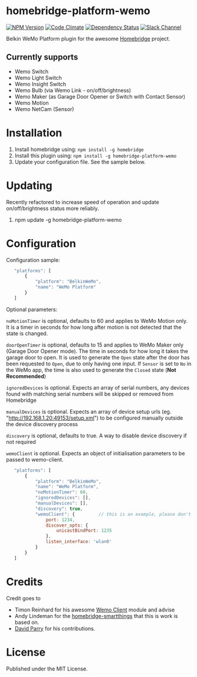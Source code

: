 # homebridge-platform-wemo
[![NPM Version](https://img.shields.io/npm/v/homebridge-platform-wemo.svg)](https://www.npmjs.com/package/homebridge-platform-wemo)
[![Code Climate](https://codeclimate.com/github/rudders/homebridge-platform-wemo/badges/gpa.svg)](https://codeclimate.com/github/rudders/homebridge-platform-wemo)
[![Dependency Status](https://img.shields.io/versioneye/d/nodejs/homebridge-platform-wemo.svg)](https://www.versioneye.com/nodejs/homebridge-platform-wemo/)
[![Slack Channel](https://img.shields.io/badge/slack-homebridge--wemo-green.svg)](https://homebridgeteam.slack.com/messages/C0HSKCAR4/)


Belkin WeMo Platform plugin for the awesome  [Homebridge](https://github.com/nfarina/homebridge) project.

## Currently supports
- Wemo Switch
- Wemo Light Switch 
- Wemo Insight Switch
- Wemo Bulb (via Wemo Link - on/off/brightness)
- Wemo Maker (as Garage Door Opener or Switch with Contact Sensor)
- Wemo Motion
- Wemo NetCam (Sensor)

# Installation

1. Install homebridge using: `npm install -g homebridge`
2. Install this plugin using: `npm install -g homebridge-platform-wemo`
3. Update your configuration file. See the sample below.

# Updating

Recently refactored to increase speed of operation and update on/off/brightness status more reliably.

1. npm update -g homebridge-platform-wemo

# Configuration

Configuration sample:

 ```javascript
    "platforms": [
        {
            "platform": "BelkinWeMo",
            "name": "WeMo Platform"
        }
    ]
```

Optional parameters:

`noMotionTimer` is optional, defaults to 60 and applies to WeMo Motion only. It is a timer in seconds for how long after motion is not detected that the state is changed.

`doorOpenTimer` is optional, defaults to 15 and applies to WeMo Maker only (Garage Door Opener mode). The time in seconds for how long it takes the garage door to open. It is used to generate the `Open` state after the door has been requested to `Open`, due to only having one input. If `Sensor` is set to `No` in the WeMo app, the time is also used to generate the `Closed` state (**Not Recommended**)

`ignoredDevices` is optional. Expects an array of serial numbers, any devices found with matching serial numbers will be skipped or removed from Homebridge

`manualDevices` is optional. Expects an array of device setup urls (eg. "http://192.168.1.20:49153/setup.xml") to be configured manually outside the device discovery process

`discovery` is optional, defaults to true. A way to disable device discovery if not required

`wemoClient` is optional. Expects an object of initialisation parameters to be passed to wemo-client.

 ```javascript
    "platforms": [
        {
            "platform": "BelkinWeMo",
            "name": "WeMo Platform",
            "noMotionTimer": 60,
            "ignoredDevices": [],
            "manualDevices": [],
            "discovery": true,
            "wemoClient": {         // this is an example, please don't copy and paste this.
                port: 1234,
                discover_opts: {
                    unicastBindPort: 1235
                },
                listen_interface: 'wlan0'
            }
        }
    ]
```

# Credits

Credit goes to
- Timon Reinhard for his awesome [Wemo Client](https://github.com/timonreinhard/wemo-client) module and advise 
- Andy Lindeman for the [homebridge-smartthings](https://github.com/alindeman/homebridge-smartthings) that this is work is based on.
- [David Parry](https://github.com/devbobo) for his contributions.

# License

Published under the MIT License.
